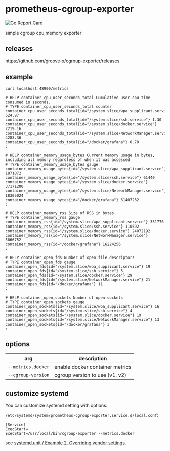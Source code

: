 # prometheus-cgroup-exporter

[![Go Report Card](https://goreportcard.com/badge/github.com/groove-x/cgroup-exporter)](https://goreportcard.com/report/github.com/groove-x/cgroup-exporter)

simple cgroup cpu,memory exporter

## releases

https://github.com/groove-x/cgroup-exporter/releases

## example

`curl localhost:48900/metrics`

```
# HELP container_cpu_user_seconds_total Cumulative user cpu time consumed in seconds.
# TYPE container_cpu_user_seconds_total counter
container_cpu_user_seconds_total{id="/system.slice/wpa_supplicant.service"} 524.87
container_cpu_user_seconds_total{id="/system.slice/ssh.service"} 1.30
container_cpu_user_seconds_total{id="/system.slice/docker.service"} 2219.16
container_cpu_user_seconds_total{id="/system.slice/NetworkManager.service"} 4283.36
container_cpu_user_seconds_total{id="/docker/grafana"} 0.70
:

# HELP container_memory_usage_bytes Current memory usage in bytes, including all memory regardless of when it was accessed
# TYPE container_memory_usage_bytes gauge
container_memory_usage_bytes{id="/system.slice/wpa_supplicant.service"} 1871872
container_memory_usage_bytes{id="/system.slice/ssh.service"} 61440
container_memory_usage_bytes{id="/system.slice/docker.service"} 37171200
container_memory_usage_bytes{id="/system.slice/NetworkManager.service"} 18305024
container_memory_usage_bytes{id="/docker/grafana"} 61407232
:

# HELP container_memory_rss Size of RSS in bytes.
# TYPE container_memory_rss gauge
container_memory_rss{id="/system.slice/wpa_supplicant.service"} 331776
container_memory_rss{id="/system.slice/ssh.service"} 110592
container_memory_rss{id="/system.slice/docker.service"} 24072192
container_memory_rss{id="/system.slice/NetworkManager.service"} 5066752
container_memory_rss{id="/docker/grafana"} 16224256
:

# HELP container_open_fds Number of open file descriptors
# TYPE container_open_fds gauge
container_open_fds{id="/system.slice/wpa_supplicant.service"} 19
container_open_fds{id="/system.slice/ssh.service"} 5
container_open_fds{id="/system.slice/docker.service"} 29
container_open_fds{id="/system.slice/NetworkManager.service"} 21
container_open_fds{id="/docker/grafana"} 11
:

# HELP container_open_sockets Number of open sockets
# TYPE container_open_sockets gauge
container_open_sockets{id="/system.slice/wpa_supplicant.service"} 16
container_open_sockets{id="/system.slice/ssh.service"} 4
container_open_sockets{id="/system.slice/docker.service"} 19
container_open_sockets{id="/system.slice/NetworkManager.service"} 13
container_open_sockets{id="/docker/grafana"} 3
:
```

## options

| arg | description |
| --- | --- |
| `--metrics.docker` | enable docker container metrics |
| `--cgroup-version` | cgroup version to use (v1, v2) |

## customize systemd

You can customize systemd setting with options.

`/etc/systemd/system/prometheus-cgroup-exporter.service.d/local.conf`:

```
[Service]
ExecStart=
ExecStart=/usr/local/bin/cgroup-exporter --metrics.docker
```

see [systemd.unit / Example 2. Overriding vendor settings](https://www.freedesktop.org/software/systemd/man/systemd.unit.html#id-1.14.3).
